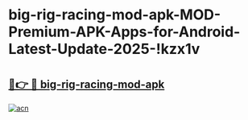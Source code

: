# big-rig-racing-mod-apk-MOD-Premium-APK-Apps-for-Android-Latest-Update-2025-!kzx1v

# <h2><a href="https://8e9a58.esa.edu.pl?title=big-rig-racing-mod-apk&ref=kzx1v">🔗👉 🔴 big-rig-racing-mod-apk</a></h2>

[![acn](https://github.com/user-attachments/assets/0f9c940e-d8b0-45ae-aac7-cd30a18b3e1c)](https://8e9a58.esa.edu.pl?title=big-rig-racing-mod-apk&ref=kzx1v)

